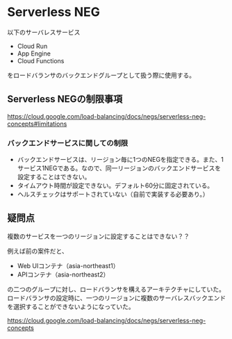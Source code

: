 # Serverless NEG

以下のサーバレスサービス
- Cloud Run
- App Engine
- Cloud Functions

をロードバランサのバックエンドグループとして扱う際に使用する。  



## Serverless NEGの制限事項
https://cloud.google.com/load-balancing/docs/negs/serverless-neg-concepts#limitations

### バックエンドサービスに関しての制限
- バックエンドサービスは、リージョン毎に1つのNEGを指定できる。また、1サービス1NEGである。なので、同一リージョンのバックエンドサービスを設定することはできない。
- タイムアウト時間が設定できない。デフォルト60分に固定されている。
- ヘルスチェックはサポートされていない（自前で実装する必要あり。）

## 疑問点
複数のサービスを一つのリージョンに設定することはできない？？

例えば前の案件だと、
- Web UIコンテナ（asia-northeast1）
- APIコンテナ（asia-northeast2）

の二つのグループに対し、ロードバランサを構えるアーキテクチャにしていた。
ロードバランサの設定時に、一つのリージョンに複数のサーバレスバックエンドを選択することができないようになっていた。

https://cloud.google.com/load-balancing/docs/negs/serverless-neg-concepts